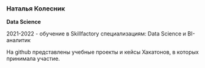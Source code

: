 ### Наталья Колесник 

**Data Science**

2021-2022 - обучение в  Skillfactory специализациям: Data Science и BI-аналитик


На github представлены учебные проекты и кейсы Хакатонов, в которых принимала участие. 

